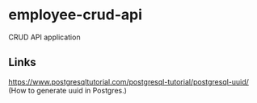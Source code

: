 # employee-crud-api

CRUD API application

## Links

https://www.postgresqltutorial.com/postgresql-tutorial/postgresql-uuid/ (How to generate uuid in Postgres.)
